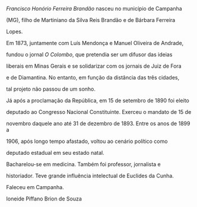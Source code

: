 

*Francisco Honório Ferreira Brandão* nasceu no município de Campanha

(MG), filho de Martiniano da Silva Reis Brandão e de Bárbara Ferreira

Lopes.



Em 1873, juntamente com Luís Mendonça e Manuel Oliveira de Andrade,

fundou o jornal *O Colombo*, que pretendia ser um difusor das ideias

liberais em Minas Gerais e se solidarizar com os jornais de Juiz de Fora

e de Diamantina. No entanto, em função da distância das três cidades,

tal projeto não passou de um sonho.



Já após a proclamação da República, em 15 de setembro de 1890 foi eleito

deputado ao Congresso Nacional Constituinte. Exerceu o mandato de 15 de

novembro daquele ano até 31 de dezembro de 1893. Entre os anos de 1899 a

1906, após longo tempo afastado, voltou ao cenário político como

deputado estadual em seu estado natal.



Bacharelou-se em medicina. Também foi professor, jornalista e

historiador. Teve grande influência intelectual de Euclides da Cunha.



Faleceu em Campanha.



Ioneide Piffano Brion de Souza



